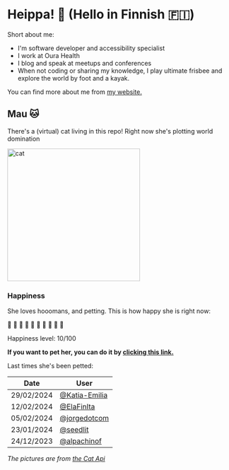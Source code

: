 # Heippa! :wave: (Hello in Finnish :finland:)

Short about me:
- I'm software developer and accessibility specialist
- I work at Oura Health
- I blog and speak at meetups and conferences
- When not coding or sharing my knowledge, I play ultimate frisbee and explore the world by foot and a kayak.

You can find more about me from [my website.](https://eevis.codes)

<!-- Cat Widget Start -->
## Mau :cat:

There's a (virtual) cat living in this repo! Right now she's plotting world domination

<img src=https://cdn2.thecatapi.com/images/a6o.jpg alt="cat" width=300 />
  
### Happiness
  She loves hooomans, and petting. This is how happy she is right now: 
  
  :sparkling_heart: :black_heart: :black_heart: :black_heart: :black_heart: :black_heart: :black_heart: :black_heart: :black_heart: :black_heart: 
  
  Happiness level: 10/100
   
  **If you want to pet her, you can do it by [clicking this link.](https://github.com/eevajonnapanula/eevajonnapanula/issues/new?title=pet-cat&body=Just+submit+the+issue+-+that%27s+all+you+have+to+do+%3Acat%3A)**
  
  Last times she's been petted: 

Date | User
------- | ---------
 29/02/2024 | [@Katia-Emilia](https://github.com/Katia-Emilia)
12/02/2024 | [@ElaFinIta](https://github.com/ElaFinIta)
05/02/2024 | [@jorgedotcom](https://github.com/jorgedotcom)
23/01/2024 | [@seedlit](https://github.com/seedlit)
24/12/2023 | [@alpachinof](https://github.com/alpachinof)
  

*The pictures are from [the Cat Api](https://thecatapi.com/)*
<!-- Cat Widget End -->

